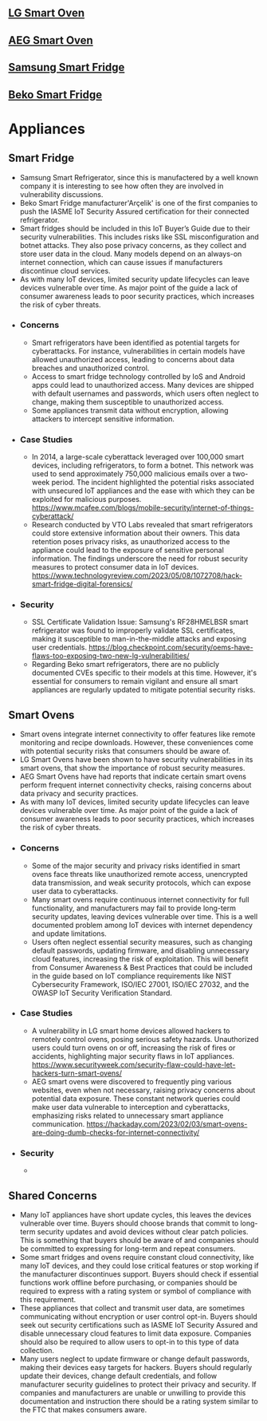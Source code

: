 ## [LG Smart Oven](LG-Oven-Analysis.md)


## [AEG Smart Oven](Appliances\AEG-Oven-Analysis.md)


## [Samsung Smart Fridge](Appliances\Samsung-Fridge-Analysis.md)


## [Beko Smart Fridge](Appliances\Beko-Fridge-Analysis.md)

# Appliances

## Smart Fridge 
- Samsung Smart Refrigerator, since this is manufactered by a well known company it is interesting to see how often they are involved in vulnerability discussions.
- Beko Smart Fridge manufacturer'Arçelik' is one of the first companies to push the IASME IoT Security Assured certification for their connected refrigerator.
- Smart fridges should be included in this IoT Buyer’s Guide due to their security vulnerabilities. This includes risks like SSL misconfiguration and botnet attacks. They also pose privacy concerns, as they collect and store user data in the cloud. Many models depend on an always-on internet connection, which can cause issues if manufacturers discontinue cloud services.
- As with many IoT devices, limited security update lifecycles can leave devices vulnerable over time. As major point of the guide a lack of consumer awareness leads to poor security practices, which increases the risk of cyber threats.
- ### Concerns
   - Smart refrigerators have been identified as potential targets for cyberattacks. For instance, vulnerabilities in certain models have allowed unauthorized access, leading to concerns about data breaches and unauthorized control. 
   - Access to smart fridge technology controlled by IoS and Android apps could lead to unauthorized access. Many devices are shipped with default usernames and passwords, which users often neglect to change, making them susceptible to unauthorized access.
   - Some appliances transmit data without encryption, allowing attackers to intercept sensitive information.
- ### Case Studies
   - In 2014, a large-scale cyberattack leveraged over 100,000 smart devices, including refrigerators, to form a botnet. This network was used to send approximately 750,000 malicious emails over a two-week period. The incident highlighted the potential risks associated with unsecured IoT appliances and the ease with which they can be exploited for malicious purposes. https://www.mcafee.com/blogs/mobile-security/internet-of-things-cyberattack/
   - Research conducted by VTO Labs revealed that smart refrigerators could store extensive information about their owners. This data retention poses privacy risks, as unauthorized access to the appliance could lead to the exposure of sensitive personal information. The findings underscore the need for robust security measures to protect consumer data in IoT devices. https://www.technologyreview.com/2023/05/08/1072708/hack-smart-fridge-digital-forensics/
- ### Security
   - SSL Certificate Validation Issue: Samsung's RF28HMELBSR smart refrigerator was found to improperly validate SSL certificates, making it susceptible to man-in-the-middle attacks and exposing user credentials. ​https://blog.checkpoint.com/security/oems-have-flaws-too-exposing-two-new-lg-vulnerabilities/
   - Regarding Beko smart refrigerators, there are no publicly documented CVEs specific to their models at this time. However, it's essential for consumers to remain vigilant and ensure all smart appliances are regularly updated to mitigate potential security risks.​

## Smart Ovens
- Smart ovens integrate internet connectivity to offer features like remote monitoring and recipe downloads. However, these conveniences come with potential security risks that consumers should be aware of.
- LG Smart Ovens have been shown to have security vulnerabilities in its smart ovens, that show the importance of robust security measures. ​
- AEG Smart Ovens have had reports that indicate certain smart ovens perform frequent internet connectivity checks, raising concerns about data privacy and security practices.
- As with many IoT devices, limited security update lifecycles can leave devices vulnerable over time. As major point of the guide a lack of consumer awareness leads to poor security practices, which increases the risk of cyber threats.
- ### Concerns
   - Some of the major security and privacy risks identified in smart ovens face threats like unauthorized remote access, unencrypted data transmission, and weak security protocols, which can expose user data to cyberattacks. 
   - Many smart ovens require continuous internet connectivity for full functionality, and manufacturers may fail to provide long-term security updates, leaving devices vulnerable over time. This is a well documented problem among IoT devices with internet dependency and update limitations.
   - Users often neglect essential security measures, such as changing default passwords, updating firmware, and disabling unnecessary cloud features, increasing the risk of exploitation. This will benefit from Consumer Awareness & Best Practices that could be included in the guide based on IoT compliance requirements like NIST Cybersecurity Framework, ISO/IEC 27001, ISO/IEC 27032, and the OWASP IoT Security Verification Standard.
- ### Case Studies
   - A vulnerability in LG smart home devices allowed hackers to remotely control ovens, posing serious safety hazards. Unauthorized users could turn ovens on or off, increasing the risk of fires or accidents, highlighting major security flaws in IoT appliances. https://www.securityweek.com/security-flaw-could-have-let-hackers-turn-smart-ovens/
   - AEG smart ovens were discovered to frequently ping various websites, even when not necessary, raising privacy concerns about potential data exposure. These constant network queries could make user data vulnerable to interception and cyberattacks, emphasizing risks related to unnecessary smart appliance communication.
 https://hackaday.com/2023/02/03/smart-ovens-are-doing-dumb-checks-for-internet-connectivity/
- ### Security
   - 
 
## Shared Concerns
- Many IoT appliances have short update cycles, this leaves the devices vulnerable over time. Buyers should choose brands that commit to long-term security updates and avoid devices without clear patch policies. This is something that buyers should be aware of and companies should be committed to expressing for long-term and repeat consumers. 
- Some smart fridges and ovens require constant cloud connectivity, like many IoT devices, and they could lose critical features or stop working if the manufacturer discontinues support. Buyers should check if essential functions work offline before purchasing, or companies should be required to express with a rating system or symbol of compliance with this requirement.
- These appliances that collect and transmit user data, are sometimes communicating without encryption or user control opt-in. Buyers should seek out security certifications such as IASME IoT Security Assured and disable unnecessary cloud features to limit data exposure. Companies should also be required to allow users to opt-in to this type of data collection. 
- Many users neglect to update firmware or change default passwords, making their devices easy targets for hackers. Buyers should regularly update their devices, change default credentials, and follow manufacturer security guidelines to protect their privacy and security. If companies and manufacturers are unable or unwilling to provide this documentation and instruction there should be a rating system similar to the FTC that makes consumers aware.


